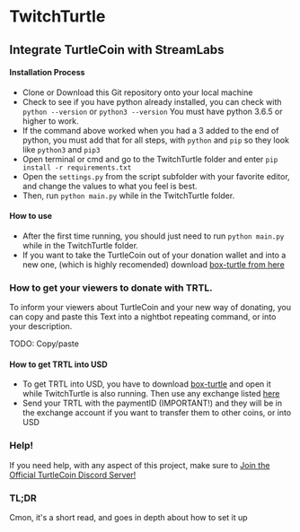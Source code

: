 TwitchTurtle
======
## Integrate TurtleCoin with StreamLabs


#### Installation Process

* Clone or Download this Git repository onto your local machine
* Check to see if you have python already installed, you can check with `python --version` or `python3 --version` You must have python 3.6.5 or higher to work.
* If the command above worked when you had a 3 added to the end of python, you must add that for all steps, with `python` and `pip` so they look like `python3` and `pip3`
* Open terminal or cmd and go to the TwitchTurtle folder and enter `pip install -r requirements.txt`
* Open the `settings.py` from the script subfolder with your favorite editor, and change the values to what you feel is best.
* Then, run `python main.py` while in the TwitchTurtle folder.

#### How to use

* After the first time running, you should just need to run `python main.py` while in the TwitchTurtle folder.
* If you want to take the TurtleCoin out of your donation wallet and into a new one, (which is highly recomended) download [box-turtle from here](https://github.com/watt3r/box-turtle)

### How to get your viewers to donate with TRTL.

To inform your viewers about TurtleCoin and your new way of donating, you can copy and paste this Text into a nightbot repeating command, or into your description.


TODO: Copy/paste

#### How to get TRTL into USD

* To get TRTL into USD, you have to download [box-turtle](https://github.com/watt3r/box-turtle) and open it while TwitchTurtle is also running. Then use any exchange listed [here](turtleturtle.org)
* Send your TRTL with the paymentID (IMPORTANT!) and they will be in the exchange account if you want to transfer them to other coins, or into USD

### Help!

If you need help, with any aspect of this project, make sure to [Join the Official TurtleCoin Discord Server!](http://chat.turtlecoin.lol)

### TL;DR

Cmon, it's a short read, and goes in depth about how to set it up
